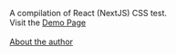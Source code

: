 A compilation of React (NextJS) CSS test. 
<br/>
Visit the <a href="http://react-exp.saykiat.com" target="_blank">Demo Page</a>
<br/>
<br/>
<a href="http://saykiat.com/bio" target="_blank">About the author</a>
